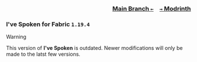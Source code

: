 ### <p align=right>[Main Branch `←`](https://github.com/KrLite/Mod.Ive-Spoken)&emsp;[`→` Modrinth](https://modrinth.com/mod/ive-spoken)</p>

### I've Spoken for Fabric `1.19.4`

> [!WARNING]
> This version of **I've Spoken** is outdated. Newer modifications will only be made to the latst few versions.
